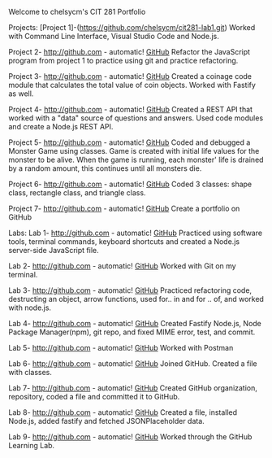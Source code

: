 Welcome to chelsycm's CIT 281 Portfolio

Projects: 
  [Project 1]-(https://github.com/chelsycm/cit281-lab1.git)
  Worked with Command Line Interface, Visual Studio Code and Node.js. 
  
  Project 2- 
  http://github.com - automatic!
  [GitHub](http://github.com)
  Refactor the JavaScript program from project 1 to practice using git and practice refactoring. 
  
  Project 3- 
  http://github.com - automatic!
  [GitHub](http://github.com)
  Created a coinage code module that calculates the total value of coin objects. Worked with Fastify as well. 
  
  Project 4- 
  http://github.com - automatic!
  [GitHub](http://github.com)
  Created a REST API that worked with a "data" source of questions and answers. Used code modules and create a Node.js REST API. 
  
  Project 5- 
  http://github.com - automatic!
  [GitHub](http://github.com)
  Coded and debugged a Monster Game using classes. Game is created with initial life values for the monster to be alive. When the game is running, each monster'
  life is drained by a random amount, this continues until all monsters die. 
   
  Project 6- 
  http://github.com - automatic!
  [GitHub](http://github.com)
  Coded 3 classes: shape class, rectangle class, and triangle class. 
  
  Project 7- 
  http://github.com - automatic!
  [GitHub](http://github.com)
  Create a portfolio on GitHub 
  
 Labs:
  Lab 1- 
  http://github.com - automatic!
  [GitHub](http://github.com)
  Practiced using software tools, terminal commands, keyboard shortcuts and created a Node.js server-side JavaScript file. 
  
  Lab 2- 
  http://github.com - automatic!
  [GitHub](http://github.com)
  Worked with Git on my terminal. 
  
  Lab 3- 
  http://github.com - automatic!
  [GitHub](http://github.com)
  Practiced refactoring code, destructing an object, arrow functions, used for.. in and for .. of, and worked with node.js. 
  
  Lab 4- 
  http://github.com - automatic!
  [GitHub](http://github.com)
  Created Fastify Node.js, Node Package Manager(npm), git repo, and fixed MIME error, test, and commit. 
  
  Lab 5- 
  http://github.com - automatic!
  [GitHub](http://github.com)
  Worked with Postman 
  
  Lab 6- 
  http://github.com - automatic!
  [GitHub](http://github.com)
  Joined GitHub. Created a file with classes. 
  
  Lab 7- 
  http://github.com - automatic!
  [GitHub](http://github.com)
  Created GitHub organization, repository, coded a file and committed it to GitHub. 
  
  Lab 8- 
  http://github.com - automatic!
  [GitHub](http://github.com)
  Created a file, installed Node.js, added fastify and fetched JSONPlaceholder data. 
  
  Lab 9- 
  http://github.com - automatic!
  [GitHub](http://github.com)
  Worked through the GitHub Learning Lab. 
  
  
  


